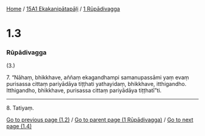 
[Home](/) / [15A1 Ekakanipātapāḷi](/tipitaka/15A1.md) / [1 Rūpādivagga](/tipitaka/15A1/1.md)

# 1.3

### Rūpādivagga

(3.)

7\. “Nāhaṃ, bhikkhave, aññaṃ ekagandhampi samanupassāmi yaṃ evaṃ purisassa cittaṃ pariyādāya tiṭṭhati yathayidaṃ, bhikkhave, itthigandho. Itthigandho, bhikkhave, purisassa cittaṃ pariyādāya tiṭṭhatī”ti.

---

8\. Tatiyaṃ.



[Go to previous page (1.2)](/tipitaka/15A1/1/1.2.md) / [Go to parent page (1 Rūpādivagga)](/tipitaka/15A1/1.md) / [Go to next page (1.4)](/tipitaka/15A1/1/1.4.md)



